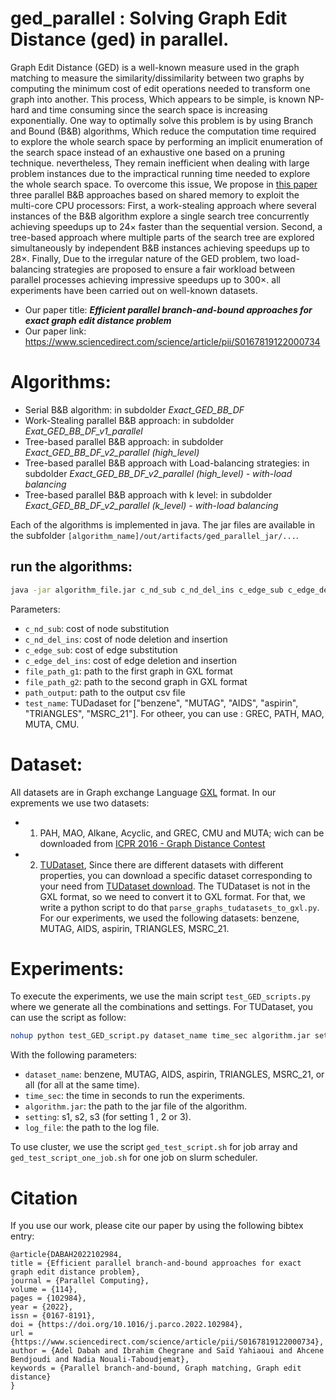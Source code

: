 # **ged_parallel** : Solving Graph Edit Distance (ged) in parallel.
Graph Edit Distance (GED) is a well-known measure used in the graph matching to measure the similarity/dissimilarity between two graphs by computing the minimum cost of edit operations needed to transform one graph into another. This process, Which appears to be simple, is known NP-hard and time consuming since the search space is increasing exponentially. One way to optimally solve this problem is by using Branch and Bound (B&B) algorithms, Which reduce the computation time required to explore the whole search space by performing an implicit enumeration of the search space instead of an exhaustive one based on a pruning technique. nevertheless, They remain inefficient when dealing with large problem instances due to the impractical running time needed to explore the whole search space. To overcome this issue, We propose in [this paper](https://www.sciencedirect.com/science/article/pii/S0167819122000734) three parallel B&B approaches based on shared memory to exploit the multi-core CPU processors: First, a work-stealing approach where several instances of the B&B algorithm explore a single search tree concurrently achieving speedups up to 24× faster than the sequential version. Second, a tree-based approach where multiple parts of the search tree are explored simultaneously by independent B&B instances achieving speedups up to 28×. Finally, Due to the irregular nature of the GED problem, two load-balancing strategies are proposed to ensure a fair workload between parallel processes achieving impressive speedups up to 300×. all experiments have been carried out on well-known datasets.

- Our paper title: ***Efficient parallel branch-and-bound approaches for exact graph edit distance problem***
- Our paper link: https://www.sciencedirect.com/science/article/pii/S0167819122000734

# Algorithms:
- Serial B&B algorithm: in subdolder *Exact_GED_BB_DF*
- Work-Stealing parallel B&B approach: in subdolder *Exat_GED_BB_DF_v1_parallel*
- Tree-based parallel B&B approach: in subdolder *Exact_GED_BB_DF_v2_parallel (high_level)*
- Tree-based parallel B&B approach with Load-balancing strategies: in subdolder *Exact_GED_BB_DF_v2_parallel (high_level) - with-load balancing*
- Tree-based parallel B&B approach with k level: in subdolder *Exact_GED_BB_DF_v2_parallel (k_level) - with-load balancing*


Each of the algorithms is implemented in java. The jar files are available in the subfolder `[algorithm_name]/out/artifacts/ged_parallel_jar/...`.

## run the algorithms:
```bash	
java -jar algorithm_file.jar c_nd_sub c_nd_del_ins c_edge_sub c_edge_del_ins file_path_g1 file_path_g2 path_output test_name amount_RunTime_Seconds NB_threads
```
Parameters:
- `c_nd_sub`: cost of node substitution
- `c_nd_del_ins`: cost of node deletion and insertion
- `c_edge_sub`: cost of edge substitution
- `c_edge_del_ins`: cost of edge deletion and insertion
- `file_path_g1`: path to the first graph in GXL format
- `file_path_g2`: path to the second graph in GXL format
- `path_output`: path to the output csv file
- `test_name`: TUDadaset for ["benzene", "MUTAG", "AIDS", "aspirin", "TRIANGLES", "MSRC_21"]. For otheer, you can use : GREC, PATH, MAO, MUTA, CMU.

# Dataset:
All datasets are in Graph exchange Language [GXL](http://www.gupro.de/GXL/) format.
In our exprements we use two datasets:
- 1) PAH, MAO, Alkane, Acyclic, and GREC, CMU and MUTA;   wich can be downloaded from [ICPR 2016 - Graph Distance Contest](https://gdc2016.greyc.fr/gdc-c1.tar.gz) 

- 2) [TUDataset](https://chrsmrrs.github.io/datasets/), Since there are different datasets with different properties, you can download a specific dataset corresponding to your need from [TUDataset download](https://chrsmrrs.github.io/datasets/docs/datasets/).
The TUDataset is not in the GXL format, so we need to convert it to GXL format. For that, we write a python script to do that `parse_graphs_tudatasets_to_gxl.py`.
For our experiments, we used the following datasets: benzene, MUTAG, AIDS, aspirin, TRIANGLES, MSRC_21.


# Experiments:
To execute the experiments, we use the main script `test_GED_scripts.py` where we generate all the combinations and settings. For TUDataset, you can use the script as follow:
```bash
nohup python test_GED_script.py dataset_name time_sec algorithm.jar setting > log_file &
```
With the following parameters:
- `dataset_name`: benzene, MUTAG, AIDS, aspirin, TRIANGLES, MSRC_21, or all (for all at the same time).
- `time_sec`: the time in seconds to run the experiments.
- `algorithm.jar`: the path to the jar file of the algorithm.
- `setting`: s1, s2, s3 (for setting 1 , 2 or 3).
- `log_file`: the path to the log file.

To use cluster, we use the script `ged_test_script.sh` for job array and `ged_test_script_one_job.sh` for one job on slurm scheduler.


# Citation
If you use our work, please cite our paper by using the following bibtex entry:
```
@article{DABAH2022102984,
title = {Efficient parallel branch-and-bound approaches for exact graph edit distance problem},
journal = {Parallel Computing},
volume = {114},
pages = {102984},
year = {2022},
issn = {0167-8191},
doi = {https://doi.org/10.1016/j.parco.2022.102984},
url = {https://www.sciencedirect.com/science/article/pii/S0167819122000734},
author = {Adel Dabah and Ibrahim Chegrane and Saïd Yahiaoui and Ahcene Bendjoudi and Nadia Nouali-Taboudjemat},
keywords = {Parallel branch-and-bound, Graph matching, Graph edit distance}
}
```
